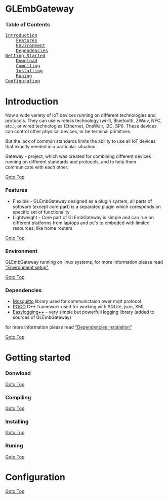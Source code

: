 GLEmbGateway
=================

### Table of Contents
<pre>
<a href="#introduction">Introduction</a>
    <a href="#features">Features</a>
    <a href="#environment">Environment</a>
    <a href="#dependencies">Dependencies</a>
<a href="#getting-started">Getting Started</a>
    <a href="#download">Download</a>
    <a href="#compiling">Compiling</a>
    <a href="#installing">Installing</a>
    <a href="#runing">Runing</a>
<a href="#configuration">Configuration</a>
</pre>

# Introduction
Now a wide variety of IoT devices running on different technologies and protocols. They can use wireless technology (wi-fi, Bluetooth, ZWaiv, NFC, etc.), or wired technologies (Ethernet, OneWair, I2C, SPI). These devices can control other physical devices, or be terminal primitives.

But the lack of common standards limits the ability to use all IoT devices that exactly needed in a particular situation.

Gateway - project, which was created for combining different devices running on different standards and protocols, and to help them communicate with each other.

 [Goto Top](#table-of-contents)

### Features
 * Flexible - GLEmbGateway designed as a plugin system, all parts of software (except core part) is a separated plugin which coresponds on specific set of functionality
 * Lightweight - Core part of GLEmbGateway is simple and can run on different platforms from laptops and pc's to embeded with limited resources, like home routers

 [Goto Top](#table-of-contents)

### Environment
GLEmbGateway running on linux systems, for more information please read ["Environment setup"]()

 [Goto Top](#table-of-contents)

### Dependencies
 * [Mosquitto](https://mosquitto.org/) library used for communictaion ower mqtt protocol
 * [POCO](https://pocoproject.org/)  C++ framework used for working with SQLite, json, XML
 * [Easylogging++](https://github.com/easylogging/easyloggingpp) - very simple but powerfull logging library (added to sources of GLEmbGateway)

for more information please read ["Dependencies instalation"]()

 [Goto Top](#table-of-contents)

# Getting started
### Donwload
 [Goto Top](#table-of-contents)

### Compiling
[Goto Top](#table-of-contents)

### Installing
[Goto Top](#table-of-contents)

### Runing
[Goto Top](#table-of-contents)

# Configuration
[Goto Top](#table-of-contents)